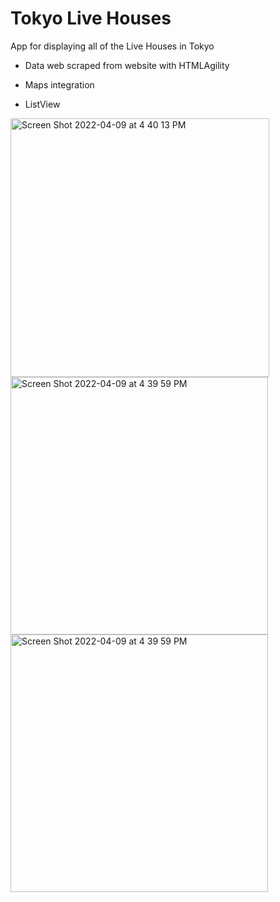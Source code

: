 # Tokyo Live Houses
 App for displaying all of the Live Houses in Tokyo

- Data web scraped from website with HTMLAgility

- Maps integration

- ListView

<img width="414" alt="Screen Shot 2022-04-09 at 4 40 13 PM" src="https://user-images.githubusercontent.com/100133514/162562037-d7d53c0d-eca2-4f67-9982-c7154c5acedb.png">
<img width="412" alt="Screen Shot 2022-04-09 at 4 39 59 PM" src="https://user-images.githubusercontent.com/100133514/162562041-57ed685f-cd2e-4070-9dea-c78c98e0df48.png">
<img width="412" alt="Screen Shot 2022-04-09 at 4 39 59 PM" src="https://user-images.githubusercontent.com/100133514/162562040-91040b79-31c1-458f-9497-e2122a1882a1.png">
